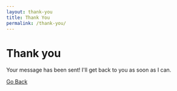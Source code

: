 ```yaml
---
layout: thank-you
title: Thank You
permalink: /thank-you/
---
```


<div class="thank-you-wrapper">
  <div class="thank-you-container">
    <i class="fas fa-smile"></i>
    <h1>
      Thank you
    </h1>
    <div class="thank-you-msg">
      <p>Your message has been sent! I'll get back to you as soon as I can.</p>
      <a href="{{ "/index.html" | relative_url }}">Go Back</a>
    </div>
  </div>
</div>
